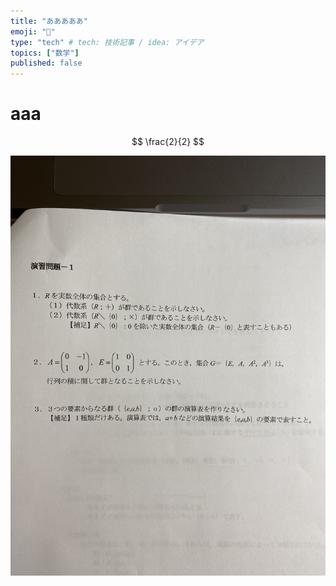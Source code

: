 ```yaml
---
title: "あああああ"
emoji: "🌟"
type: "tech" # tech: 技術記事 / idea: アイデア
topics: ["数学"]
published: false
---
```


# aaa

$$
\frac{2}{2}
$$

![](/images/IMG_0697.JPG)
